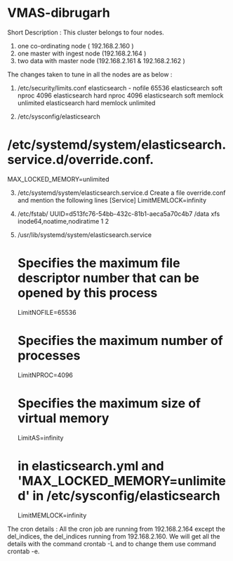 # VMAS-dibrugarh

Short Description : This cluster belongs to four nodes. 
1. one co-ordinating node ( 192.168.2.160 )
2. one master with ingest node (192.168.2.164 )
3. two data with master node (192.168.2.161 & 192.168.2.162 )


The changes taken to tune in all the nodes are as below :
 1. /etc/security/limits.conf
    elasticsearch - nofile 65536
    elasticsearch soft nproc 4096
    elasticsearch hard nproc 4096
    elasticsearch soft memlock unlimited
    elasticsearch hard memlock unlimited 
    
  2. /etc/sysconfig/elasticsearch
   # /etc/systemd/system/elasticsearch.service.d/override.conf.
   MAX_LOCKED_MEMORY=unlimited
  
  3. /etc/systemd/system/elasticsearch.service.d
  Create a file override.conf and mention the following lines
      [Service]
      LimitMEMLOCK=infinity
      
   4. /etc/fstab/
      UUID=d513fc76-54bb-432c-81b1-aeca5a70c4b7 /data xfs inode64,noatime,nodiratime 1 2
   
   5.  /usr/lib/systemd/system/elasticsearch.service
       # Specifies the maximum file descriptor number that can be opened by this process
        LimitNOFILE=65536
        # Specifies the maximum number of processes
        LimitNPROC=4096
        # Specifies the maximum size of virtual memory
        LimitAS=infinity
        # in elasticsearch.yml and 'MAX_LOCKED_MEMORY=unlimited' in /etc/sysconfig/elasticsearch
        LimitMEMLOCK=infinity
   
   The cron details : All the cron job are running from 192.168.2.164 except the del_indices, the del_indices running from 192.168.2.160.
   We will get all the details with the command crontab -L and to change them use command crontab -e.
   
   
